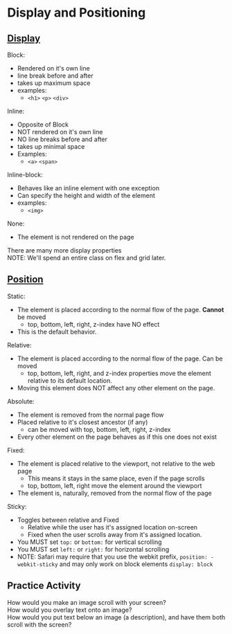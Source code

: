 # Display and Positioning

## [Display](https://www.w3schools.com/cssref/pr_class_display.php)

Block:
* Rendered on it's own line
* line break before and after
* takes up maximum space
* examples:
  * `<h1>` `<p>` `<div>`

Inline: 
* Opposite of Block
* NOT rendered on it's own line
* NO line breaks before and after
* takes up minimal space
* Examples:
  * `<a>` `<span>`

Inline-block:
* Behaves like an inline element with one exception
* Can specify the height and width of the element
* examples:
  * `<img>`

None:
* The element is not rendered on the page

There are many more display properties  
NOTE: We'll spend an entire class on flex and grid later.

## [Position](https://www.w3schools.com/css/css_positioning.asp)

Static:
* The element is placed according to the normal flow of the page. **Cannot** be moved
  * top, bottom, left, right, z-index have NO effect
* This is the default behavior.

Relative:
* The element is placed according to the normal flow of the page. Can be moved
  * top, bottom, left, right, and z-index properties move the element relative to its default location.
* Moving this element does NOT affect any other element on the page.

Absolute:
* The element is removed from the normal page flow
* Placed relative to it's closest ancestor (if any)
  * can be moved with top, bottom, left, right, z-index
* Every other element on the page behaves as if this one does not exist

Fixed:
* The element is placed relative to the viewport, not relative to the web page
  * This means it stays in the same place, even if the page scrolls
  * top, bottom, left, right move the element around the viewport
* The element is, naturally, removed from the normal flow of the page

Sticky:
* Toggles between relative and Fixed
  * Relative while the user has it's assigned location on-screen
  * Fixed when the user scrolls away from it's assigned location.
* You MUST set `top:` or `bottom:` for vertical scrolling
* You MUST set `left:` or `right:` for horizontal scrolling
* NOTE: Safari may require that you use the webkit prefix,  `position: -webkit-sticky` and may only work on block elements `display: block`

## Practice Activity
How would you make an image scroll with your screen?  
How would you overlay text onto an image?  
How would you put text below an image (a description), and have them both scroll with the screen?  